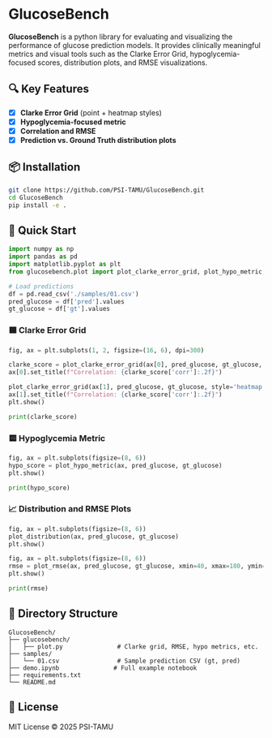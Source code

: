 # GlucoseBench

**GlucoseBench** is a python library for evaluating and visualizing the performance of glucose prediction models. It provides clinically meaningful metrics and visual tools such as the Clarke Error Grid, hypoglycemia-focused scores, distribution plots, and RMSE visualizations.

## 🔍 Key Features

- [x] **Clarke Error Grid** (point + heatmap styles)
- [x] **Hypoglycemia-focused metric**
- [x] **Correlation and RMSE**
- [x] **Prediction vs. Ground Truth distribution plots**

## 📦 Installation

```bash
git clone https://github.com/PSI-TAMU/GlucoseBench.git
cd GlucoseBench
pip install -e .
```

## 🚀 Quick Start

```python
import numpy as np
import pandas as pd
import matplotlib.pyplot as plt
from glucosebench.plot import plot_clarke_error_grid, plot_hypo_metric, plot_distribution, plot_rmse

# Load predictions
df = pd.read_csv('./samples/01.csv')
pred_glucose = df['pred'].values
gt_glucose = df['gt'].values
```

### 🟦 Clarke Error Grid

```python
fig, ax = plt.subplots(1, 2, figsize=(16, 6), dpi=300)

clarke_score = plot_clarke_error_grid(ax[0], pred_glucose, gt_glucose, style='point')
ax[0].set_title(f"Correlation: {clarke_score['corr']:.2f}")

plot_clarke_error_grid(ax[1], pred_glucose, gt_glucose, style='heatmap', bin_size=3)
ax[1].set_title(f"Correlation: {clarke_score['corr']:.2f}")
plt.show()

print(clarke_score)
```

### 🟨 Hypoglycemia Metric

```python
fig, ax = plt.subplots(figsize=(8, 6))
hypo_score = plot_hypo_metric(ax, pred_glucose, gt_glucose)
plt.show()

print(hypo_score)
```

### 📈 Distribution and RMSE Plots

```python
fig, ax = plt.subplots(figsize=(8, 6))
plot_distribution(ax, pred_glucose, gt_glucose)
plt.show()

fig, ax = plt.subplots(figsize=(8, 6))
rmse = plot_rmse(ax, pred_glucose, gt_glucose, xmin=40, xmax=180, ymin=40, ymax=180)
plt.show()

print(rmse)
```

## 📁 Directory Structure

```
GlucoseBench/
├── glucosebench/
│   ├── plot.py               # Clarke grid, RMSE, hypo metrics, etc.
├── samples/
│   └── 01.csv                # Sample prediction CSV (gt, pred)
├── demo.ipynb               # Full example notebook
├── requirements.txt
└── README.md
```

## 📄 License

MIT License © 2025 PSI-TAMU
